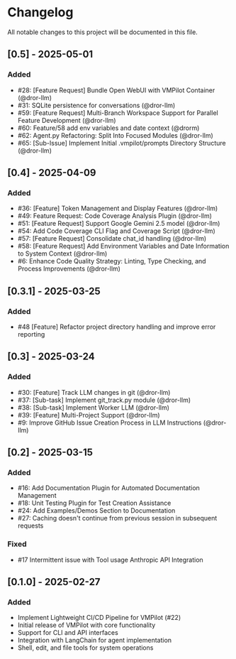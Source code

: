 # Changelog

All notable changes to this project will be documented in this file.

## [0.5] - 2025-05-01

### Added
- #28: [Feature Request] Bundle Open WebUI with VMPilot Container (@dror-llm)
- #31: SQLite persistence for conversations (@dror-llm)
- #59: [Feature Request] Multi-Branch Workspace Support for Parallel Feature Development (@dror-llm)
- #60: Feature/58 add env variables and date context (@drorm)
- #62: Agent.py Refactoring: Split Into Focused Modules (@dror-llm)
- #65: [Sub-Issue] Implement Initial .vmpilot/prompts Directory Structure (@dror-llm)


## [0.4] - 2025-04-09

### Added
- #36: [Feature] Token Management and Display Features (@dror-llm)
- #49: Feature Request: Code Coverage Analysis Plugin (@dror-llm)
- #51: [Feature Request] Support Google Gemini 2.5 model (@dror-llm)
- #54: Add Code Coverage CLI Flag and Coverage Script (@dror-llm)
- #57: [Feature Request] Consolidate chat_id handling (@dror-llm)
- #58: [Feature Request] Add Environment Variables and Date Information to System Context (@dror-llm)
- #6: Enhance Code Quality Strategy: Linting, Type Checking, and Process Improvements (@dror-llm)

## [0.3.1] - 2025-03-25

### Added

- #48 [Feature] Refactor project directory handling and improve error reporting 

## [0.3] - 2025-03-24

### Added

- #30: [Feature] Track LLM changes in git (@dror-llm)
- #37: [Sub-task] Implement git_track.py module (@dror-llm)
- #38: [Sub-task] Implement Worker LLM  (@dror-llm)
- #39: [Feature] Multi-Project Support (@dror-llm)
- #9: Improve GitHub Issue Creation Process in LLM Instructions (@dror-llm)

## [0.2] - 2025-03-15

### Added

- #16: Add Documentation Plugin for Automated Documentation Management
- #18: Unit Testing Plugin for Test Creation Assistance
- #24: Add Examples/Demos Section to Documentation
- #27: Caching doesn't continue from previous session in subsequent requests

### Fixed
- #17 Intermittent issue with Tool usage Anthropic API Integration


## [0.1.0] - 2025-02-27

### Added
- Implement Lightweight CI/CD Pipeline for VMPilot (#22)
- Initial release of VMPilot with core functionality
- Support for CLI and API interfaces
- Integration with LangChain for agent implementation
- Shell, edit, and file tools for system operations
